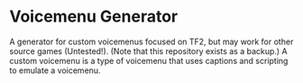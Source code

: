 # Voicemenu Generator
A generator for custom voicemenus focused on TF2, but may work for other source games (Untested!). (Note that this repository exists as a backup.)
A custom voicemenu is a type of voicemenu that uses captions and scripting to emulate a voicemenu.